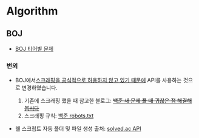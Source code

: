 # Algorithm

## BOJ

- [BOJ 티어별 문제](boj/README.md)

### 번외

- BOJ에서[스크래핑을 공식적으로 허용하지 않고 있기 때문에](https://help.acmicpc.net/rule) API를 사용하는 것으로 변경하였습니다.

  1. 기존에 스크래핑 했을 때 참고한 블로그: ~~[백준 새 문제 풀 때 귀찮은 점 해결해 봅시다](https://blog.potados.com/dev/create-new-boj-solution/)~~
  2. 스크래핑 규칙: [백준 robots.txt](https://www.acmicpc.net/robots.txt)

- 쉘 스크립트 자동 폴더 및 파일 생성 출처: [solved.ac API](https://solvedac.github.io/unofficial-documentation/#/operations/searchProblem)
